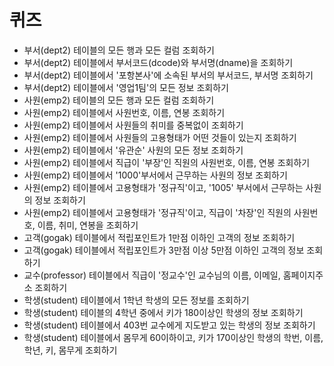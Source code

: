 # 퀴즈
- 부서(dept2) 테이블의 모든 행과 모든 컬럼 조회하기
- 부서(dept2) 테이블에서 부서코드(dcode)와 부서명(dname)을 조회하기
- 부서(dept2) 테이블에서 '포항본사'에 소속된 부서의 부서코드, 부서명  조회하기
- 부서(dept2) 테이블에서 '영업1팀'의 모든 정보 조회하기
- 사원(emp2) 테이블의 모든 행과 모든 컬럼 조회하기
- 사원(emp2) 테이블에서 사원번호, 이름, 연봉 조회하기
- 사원(emp2) 테이블에서 사원들의 취미를 중복없이 조회하기
- 사원(emp2) 테이블에서 사원들의 고용형태가 어떤 것들이 있는지 조회하기
- 사원(emp2) 테이블에서 '유관순' 사원의 모든 정보 조회하기
- 사원(emp2) 테이블에서 직급이 '부장'인 직원의 사원번호, 이름, 연봉 조회하기
- 사원(emp2) 테이블에서 '1000'부서에서 근무하는 사원의 정보 조회하기
- 사원(emp2) 테이블에서 고용형태가 '정규직'이고, '1005' 부서에서 근무하는 사원의 정보 조회하기
- 사원(emp2) 테이블에서 고용형태가 '정규직'이고, 직급이 '차장'인 직원의 사원번호, 이름, 취미, 연봉을 조회하기
- 고객(gogak) 테이블에서 적립포인트가 1만점 이하인 고객의 정보 조회하기
- 고객(gogak) 테이블에서 적립포인트가 3만점 이상 5만점 이하인 고객의 정보 조회하기
- 교수(professor) 테이블에서 직급이 '정교수'인 교수님의 이름, 이메일, 홈페이지주소 조회하기
- 학생(student) 테이블에서 1학년 학생의 모든 정보를 조회하기
- 학생(student) 테이블의 4학년 중에서 키가 180이상인 학생의 정보 조회하기
- 학생(student) 테이블에서 403번 교수에게 지도받고 있는 학생의 정보 조회하기
- 학생(student) 테이블에서 몸무게 60이하이고, 키가 170이상인 학생의 학번, 이름, 학년, 키, 몸무게 조회하기


